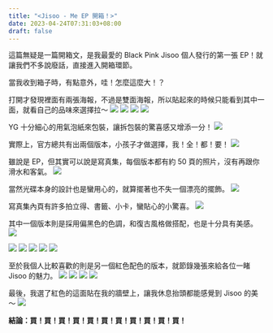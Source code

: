 ```yaml
---
title: "<Jisoo - Me EP 開箱！>"
date: 2023-04-24T07:31:03+08:00
draft: false
---
```


這篇無疑是一篇開箱文，是我最愛的 Black Pink Jisoo 個人發行的第一張 EP！就讓我們不多說廢話，直接進入開箱環節。

當我收到箱子時，有點意外，哇！怎麼這麼大！？

打開才發現裡面有兩張海報，不過是雙面海報，所以貼起來的時候只能看到其中一面，就看自己的品味來選擇拉～
![](/images/jisoo-me_0.jpg)
![](/images/jisoo-me_1.jpg)
![](/images/jisoo-me_2.jpg)
![](/images/jisoo-me_3.jpg)

YG 十分細心的用氣泡紙來包裝，讓拆包裝的驚喜感又增添一分！ 
![](/images/jisoo-me_4.jpg)

實際上，官方總共有出兩個版本，小孩子才做選擇，我！全！都！要！
![](/images/jisoo-me_5.jpg)

雖說是 EP，但其實可以說是寫真集，每個版本都有約 50 頁的照片，沒有再跟你滑水和客氣。
![](/images/jisoo-me_6.jpg)

當然光碟本身的設計也是蠻用心的，就算擺著也不失一個漂亮的擺飾。
![](/images/jisoo-me_7.jpg)

寫真集內頁有許多拍立得、書籤、小卡，蠻貼心的小驚喜。
![](/images/jisoo-me_8.jpg)


其中一個版本則是採用偏黑色的色調，和復古風格做搭配，也是十分具有美感。
![](/images/jisoo-me_9.jpg)

![](/images/jisoo-me_10.jpg)
![](/images/jisoo-me_11.jpg)
![](/images/jisoo-me_12.jpg)
![](/images/jisoo-me_13.jpg)
![](/images/jisoo-me_14.jpg)

至於我個人比較喜歡的則是另一個紅色配色的版本，就節錄幾張來給各位一睹 Jisoo 的魅力。
![](/images/jisoo-me_15.jpg)
![](/images/jisoo-me_16.jpg)
![](/images/jisoo-me_17.jpg)
![](/images/jisoo-me_18.jpg)

最後，我選了紅色的這面貼在我的牆壁上，讓我休息抬頭都能感覺到 Jisoo 的美～
![](/images/jisoo-me_19.jpg)

**結論：買！買！買！買！買！買！買！買！買！買！買！**






